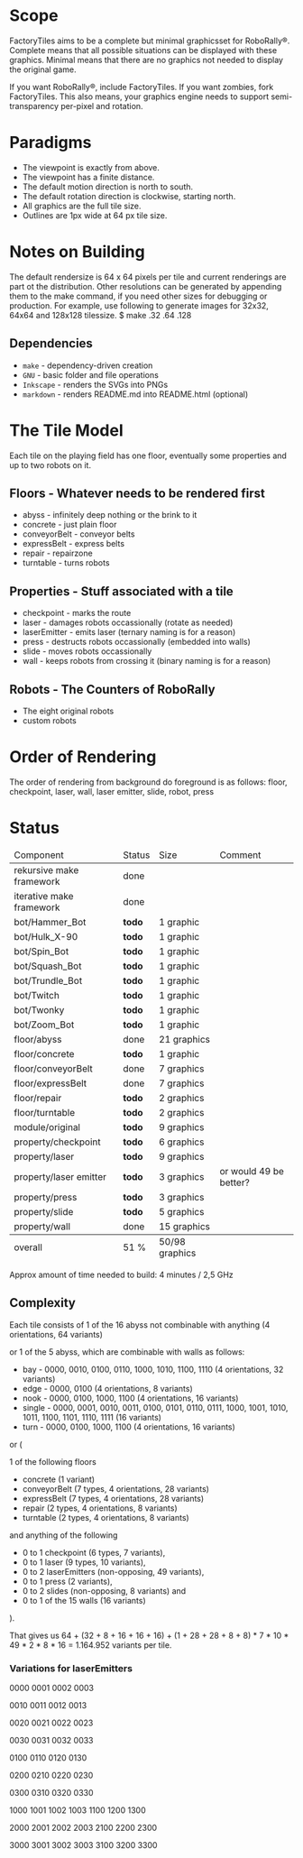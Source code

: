 Scope
=====

FactoryTiles aims to be a complete but minimal graphicsset for RoboRally®.
Complete means that all possible situations can be displayed with these graphics.
Minimal means that there are no graphics not needed to display the original game.

If you want RoboRally®, include FactoryTiles. If you want zombies, fork FactoryTiles.
This also means, your graphics engine needs to support semi-transparency per-pixel and rotation.

Paradigms
=========

* The viewpoint is exactly from above.
* The viewpoint has a finite distance.
* The default motion direction is north to south.
* The default rotation direction is clockwise, starting north.
* All graphics are the full tile size.
* Outlines are 1px wide at 64 px tile size.

Notes on Building
=================

The default rendersize is 64 x 64 pixels per tile and current renderings are part ot the distribution.
Other resolutions can be generated by appending them to the make command, if you need other sizes for debugging or production.
For example, use following to generate images for 32x32, 64x64 and 128x128 tilessize.
    $ make .32 .64 .128

Dependencies
------------

* `make` - dependency-driven creation
* `GNU` - basic folder and file operations
* `Inkscape` - renders the SVGs into PNGs
* `markdown` - renders README.md into README.html (optional)

The Tile Model
==============

Each tile on the playing field has one floor, eventually some properties and up to two robots on it.


Floors - Whatever needs to be rendered first
--------------------------------------------

* abyss - infinitely deep nothing or the brink to it
* concrete - just plain floor
* conveyorBelt - conveyor belts
* expressBelt - express belts
* repair - repairzone
* turntable - turns robots

Properties - Stuff associated with a tile
-----------------------------------------

* checkpoint - marks the route
* laser - damages robots occassionally (rotate as needed)
* laserEmitter - emits laser (ternary naming is for a reason)
* press - destructs robots occassionally (embedded into walls)
* slide - moves robots occassionally
* wall - keeps robots from crossing it (binary naming is for a reason)

Robots - The Counters of RoboRally
----------------------------------

* The eight original robots
* custom robots

Order of Rendering
==================

The order of rendering from background do foreground is as follows:
floor, checkpoint, laser, wall, laser emitter, slide, robot, press

Status
======

<table>
    <thead>
        <tr>
            <td>Component</td> <td>Status</td> <td>Size</td> <td>Comment</td>
        </tr>
    </thead>
    <tbody>
        <tr>
            <td>rekursive make framework</td> <td>done</td> <td></td>
        </tr>
        <tr>
            <td>iterative make framework</td> <td>done</td> <td></td>
        </tr>
        <tr>
            <td>bot/Hammer_Bot</td> <td><b>todo</b></td> <td>1 graphic</td>
        </tr>
        <tr>
            <td>bot/Hulk_X-90</td> <td><b>todo</b></td> <td>1 graphic</td>
        </tr>
        <tr>
            <td>bot/Spin_Bot</td> <td><b>todo</b></td> <td>1 graphic</td>
        </tr>
        <tr>
            <td>bot/Squash_Bot</td> <td><b>todo</b></td> <td>1 graphic</td>
        </tr>
        <tr>
            <td>bot/Trundle_Bot</td> <td><b>todo</b></td> <td>1 graphic</td>
        </tr>
        <tr>
            <td>bot/Twitch</td> <td><b>todo</b></td> <td>1 graphic</td>
        </tr>
        <tr>
            <td>bot/Twonky</td> <td><b>todo</b></td> <td>1 graphic</td>
        </tr>
        <tr>
            <td>bot/Zoom_Bot</td> <td><b>todo</b></td> <td>1 graphic</td>
        </tr>
        <tr>
            <td>floor/abyss</td> <td>done</td> <td>21 graphics</td>
        </tr>
        <tr>
            <td>floor/concrete</td> <td><b>todo<b></td> <td>1 graphic</td>
        </tr>
        <tr>
            <td>floor/conveyorBelt</td> <td>done</td> <td>7 graphics</td>
        </tr>
        <tr>
            <td>floor/expressBelt</td> <td>done</td> <td>7 graphics</td>
        </tr>
        <tr>
            <td>floor/repair</td> <td><b>todo</b></td> <td>2 graphics</td>
        </tr>
        <tr>
            <td>floor/turntable</td> <td><b>todo</b></td> <td>2 graphics</td>
        </tr>
        <tr>
            <td>module/original</td> <td><b>todo</b></td> <td>9 graphics</td>
        </tr>
        <tr>
            <td>property/checkpoint</td> <td><b>todo</b></td> <td>6 graphics</td>
        </tr>
        <tr>
            <td>property/laser</td> <td><b>todo</b></td> <td>9 graphics</td>
        </tr>
        <tr>
            <td>property/laser emitter</td> <td><b>todo</b></td> <td>3 graphics</td> <td>or would 49 be better?</td>
        </tr>
        <tr>
            <td>property/press</td> <td><b>todo</b></td> <td>3 graphics</td>
        </tr>
        <tr>
            <td>property/slide</td> <td><b>todo</b></td> <td>5 graphics</td>
        </tr>
        <tr>
            <td>property/wall</td> <td>done</td> <td>15 graphics</td>
        </tr>
    </tbody>
    <tfoot>
        <tr>
            <td>overall</td> <td>51 %</td> <td>50/98 graphics</td>
        </tr>
    <tfoot>
</table>

Approx amount of time needed to build: 4 minutes / 2,5 GHz

Complexity
----------

Each tile consists of 1 of the 16 abyss not combinable with anything (4 orientations, 64 variants)

or 1 of the 5 abyss, which are combinable with walls as follows:

* bay - 0000, 0010, 0100, 0110, 1000, 1010, 1100, 1110 (4 orientations, 32 variants)
* edge - 0000, 0100 (4 orientations, 8 variants)
* nook - 0000, 0100, 1000, 1100 (4 orientations, 16 variants)
* single - 0000, 0001, 0010, 0011, 0100, 0101, 0110, 0111, 1000, 1001, 1010, 1011, 1100, 1101, 1110, 1111 (16 variants)
* turn - 0000, 0100, 1000, 1100 (4 orientations, 16 variants)

or (

1 of the following floors

* concrete (1 variant)
* conveyorBelt (7 types, 4 orientations, 28 variants)
* expressBelt (7 types, 4 orientations, 28 variants)
* repair (2 types, 4 orientations, 8 variants)
* turntable (2 types, 4 orientations, 8 variants)

and anything of the following

* 0 to 1 checkpoint (6 types, 7 variants),
* 0 to 1 laser (9 types, 10 variants),
* 0 to 2 laserEmitters (non-opposing, 49 variants),
* 0 to 1 press (2 variants),
* 0 to 2 slides (non-opposing, 8 variants) and
* 0 to 1 of the 15 walls (16 variants)

).

That gives us 64 + (32 + 8 + 16 + 16 + 16) + (1 + 28 + 28 + 8 + 8) * 7 * 10 * 49 * 2 * 8 * 16 = 1.164.952 variants per tile.

### Variations for laserEmitters

0000 0001 0002 0003

0010 0011 0012 0013

0020 0021 0022 0023

0030 0031 0032 0033

0100 0110 0120 0130

0200 0210 0220 0230

0300 0310 0320 0330

1000 1001 1002 1003 1100 1200 1300

2000 2001 2002 2003 2100 2200 2300

3000 3001 3002 3003 3100 3200 3300
